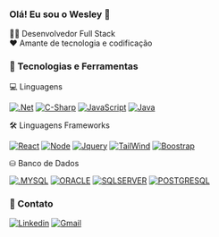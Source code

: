 ### Olá! Eu sou o Wesley 👋


👨‍💻 Desenvolvedor Full Stack <br> ❤️ Amante de tecnologia e codificação 

### 🚀 Tecnologias e Ferramentas



💻 Linguagens

[![.Net](https://img.shields.io/badge/.NET-5C2D91?style=for-the-badge&logo=.net&logoColor=white)]()
[![C-Sharp](https://img.shields.io/badge/C%23-239120?style=for-the-badge&logo=c-sharp&logoColor=white)]()
[![JavaScript](https://img.shields.io/badge/JavaScript-F7DF1E?style=for-the-badge&logo=javascript&logoColor=black)]()
[![Java](https://img.shields.io/badge/Java-ED8B00?style=for-the-badge&logo=openjdk&logoColor=white)]()


🛠️ Linguagens Frameworks

[![React](https://img.shields.io/badge/React-20232A?style=for-the-badge&logo=react&logoColor=61DAFB)]()
[![Node](    https://img.shields.io/badge/Node.js-43853D?style=for-the-badge&logo=node.js&logoColor=white)]()
[![Jquery](https://img.shields.io/badge/jQuery-0769AD?style=for-the-badge&logo=jquery&logoColor=white)]()
[![TailWind](https://img.shields.io/badge/Tailwind_CSS-38B2AC?style=for-the-badge&logo=tailwind-css&logoColor=white)]()
[![Boostrap](https://img.shields.io/badge/Bootstrap-563D7C?style=for-the-badge&logo=bootstrap&logoColor=white)]()

⛁ Banco de Dados

[![.MYSQL](https://img.shields.io/badge/MySQL-005C84?style=for-the-badge&logo=mysql&logoColor=white)]()
[![ORACLE](https://img.shields.io/badge/Oracle-F80000?style=for-the-badge&logo=oracle&logoColor=black)]()
[![SQLSERVER](https://img.shields.io/badge/SQL_Server-CC2927?style=for-the-badge&logo=microsoftsqlserver&logoColor=white)]()
[![POSTGRESQL](https://img.shields.io/badge/PostgreSQL-316192?style=for-the-badge&logo=postgresql&logoColor=white)]()


### 📱 Contato

[![Linkedin](https://img.shields.io/badge/LinkedIn-0077B5?style=for-the-badge&logo=linkedin&logoColor=white)](http://linkedin.com/in/wesleypmalves)
[![Gmail](https://img.shields.io/badge/Gmail-D14836?style=for-the-badge&logo=gmail&logoColor=white)](wesleypalves10@gmail.com)

